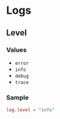 # Logs

## Level

### Values

- `error`
- `info`
- `debug`
- `trace`

### Sample

```toml
log.level = "info"
```
